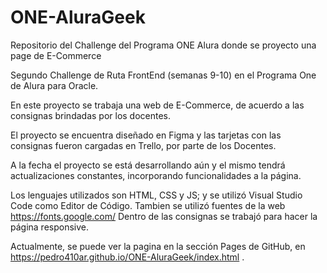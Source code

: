 # ONE-AluraGeek

Repositorio del Challenge del Programa ONE Alura donde se proyecto una page de E-Commerce

Segundo Challenge de Ruta FrontEnd (semanas 9-10) en el Programa One de Alura para Oracle.

En este proyecto se trabaja una web de E-Commerce, de acuerdo a las consignas brindadas por los docentes.

El proyecto se encuentra diseñado en Figma y las tarjetas con las consignas fueron cargadas en Trello, por parte de los Docentes.

A la fecha el proyecto se está desarrollando aún y el mismo tendrá actualizaciones constantes, incorporando funcionalidades a la página.

Los lenguajes utilizados son HTML, CSS y JS; y se utilizó Visual Studio Code como Editor de Código. Tambien se utilizó fuentes de la web https://fonts.google.com/
Dentro de las consignas se trabajó para hacer la página responsive. 

Actualmente, se puede ver la pagina en la sección Pages de GitHub, en https://pedro410ar.github.io/ONE-AluraGeek/index.html . 

